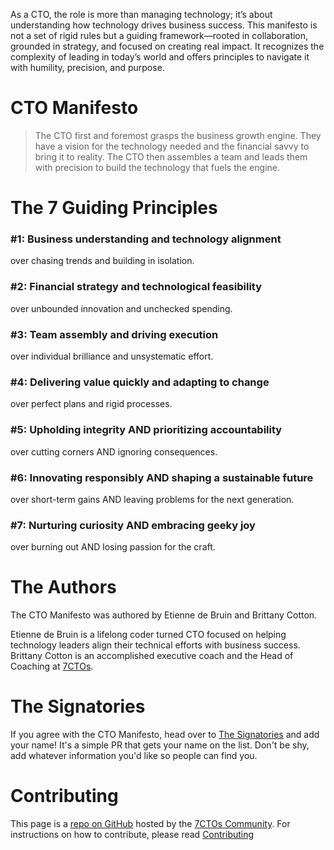 As a CTO, the role is more than managing technology; it’s about understanding how technology drives business success. This manifesto is not a set of rigid rules but a guiding framework—rooted in collaboration, grounded in strategy, and focused on creating real impact. It recognizes the complexity of leading in today’s world and offers principles to navigate it with humility, precision, and purpose.

# CTO Manifesto

> The CTO first and foremost grasps the business growth engine. They have a vision for the technology needed and the financial savvy to bring it to reality. The CTO then assembles a team and leads them with precision to build the technology that fuels the engine.

# The 7 Guiding Principles

### #1: Business understanding and technology alignment 
over chasing trends and building in isolation.

### #2: Financial strategy and technological feasibility 
over unbounded innovation and unchecked spending.

### #3: Team assembly and driving execution 
over individual brilliance and unsystematic effort.

### #4: Delivering value quickly and adapting to change 
over perfect plans and rigid processes.

### #5: Upholding integrity AND prioritizing accountability
over cutting corners AND ignoring consequences.

### #6: Innovating responsibly AND shaping a sustainable future
over short-term gains AND leaving problems for the next generation.

### #7: Nurturing curiosity AND embracing geeky joy
over burning out AND losing passion for the craft.

# The Authors

The CTO Manifesto was authored by Etienne de Bruin and Brittany Cotton. 

Etienne de Bruin is a lifelong coder turned CTO focused on helping technology leaders align their technical efforts with business success. Brittany Cotton is an accomplished executive coach and the Head of Coaching at [7CTOs](https://7ctos.com).

# The Signatories

If you agree with the CTO Manifesto, head over to [The Signatories](/docs/SIGNATORIES.md) and add your name! It's a simple PR that gets your name on the list. Don't be shy, add whatever information you'd like so people can find you.

# Contributing

This page is a [repo on GitHub](https://github.com/7ctos/7ctos.github.io/tree/main) hosted by the [7CTOs Community](https://7ctos.com/). For instructions on how to contribute, please read [Contributing](/docs/CONTRIBUTE.md)
